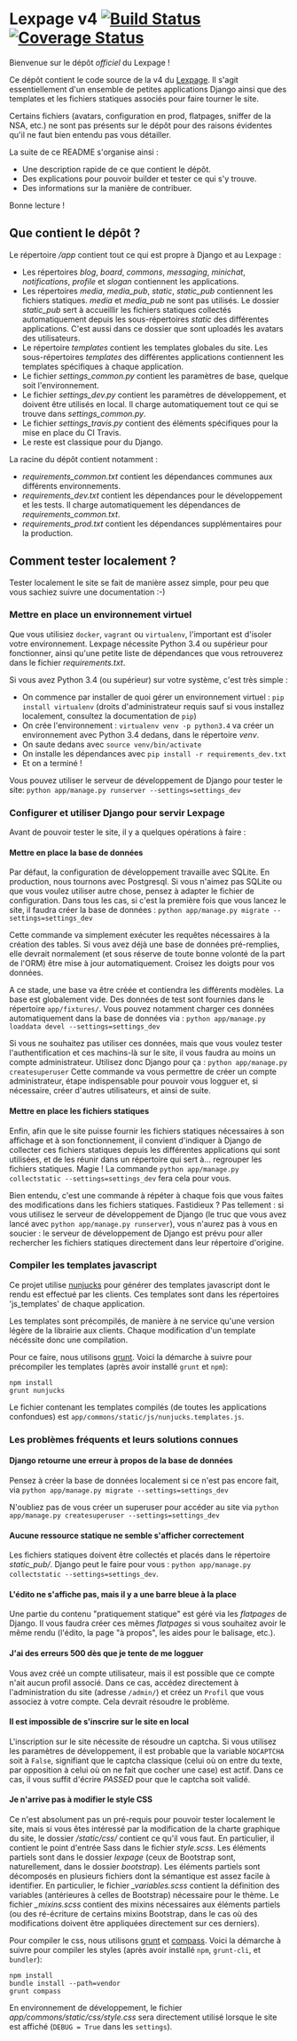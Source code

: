 # Lexpage v4 [![Build Status](https://travis-ci.org/AlexandreDecan/Lexpage.svg?branch=master)](https://travis-ci.org/AlexandreDecan/Lexpage)  [![Coverage Status](https://coveralls.io/repos/AlexandreDecan/Lexpage/badge.svg?branch=master&service=github)](https://coveralls.io/github/AlexandreDecan/Lexpage?branch=master)

Bienvenue sur le dépôt *officiel* du Lexpage ! 

Ce dépôt contient le code source de la v4 du [Lexpage](http://www.lexpage.net).
Il s'agit essentiellement d'un ensemble de petites applications Django ainsi que des templates et les fichiers statiques
associés pour faire tourner le site. 

Certains fichiers (avatars, configuration en prod, flatpages, sniffer de la NSA, etc.) ne sont pas présents sur
le dépôt pour des raisons évidentes qu'il ne faut bien entendu pas vous détailler.

La suite de ce README s'organise ainsi : 
 - Une description rapide de ce que contient le dépôt. 
 - Des explications pour pouvoir builder et tester ce qui s'y trouve.
 - Des informations sur la manière de contribuer.
 
Bonne lecture !


## Que contient le dépôt ?

Le répertoire */app* contient tout ce qui est propre à Django et au Lexpage : 
 - Les répertoires *blog*, *board*, *commons*, *messaging*, *minichat*, *notifications*, *profile* et *slogan*
   contiennent les applications.
 - Les répertoires *media*, *media_pub*, *static*, *static_pub* contiennent les fichiers statiques. *media* et
   *media_pub* ne sont pas utilisés. Le dossier *static_pub* sert à accueillir les fichiers statiques collectés
   automatiquement depuis les sous-répertoires *static* des différentes applications. C'est aussi dans ce dossier
   que sont uploadés les avatars des utilisateurs. 
 - Le répertoire *templates* contient les templates globales du site. Les sous-répertoires *templates* des différentes
   applications contiennent les templates spécifiques
   à chaque application.
 - Le fichier *settings_common.py* contient les paramètres de base, quelque soit l'environnement.
 - Le fichier *settings_dev.py* contient les paramètres de développement, et doivent être utilisés en local.
   Il charge automatiquement tout ce qui se trouve dans *settings_common.py*.
 - Le fichier *settings_travis.py* contient des éléments spécifiques pour la mise en place du CI Travis.
 - Le reste est classique pour du Django.
  
La racine du dépôt contient notamment :
 - *requirements_common.txt* contient les dépendances communes aux différents environnements.
 - *requirements_dev.txt* contient les dépendances pour le développement et les tests.
   Il charge automatiquement les dépendances de *requirements_common.txt*.
 - *requirements_prod.txt* contient les dépendances supplémentaires pour la production.
 
 
## Comment tester localement ?

Tester localement le site se fait de manière assez simple, pour peu que vous sachiez suivre une documentation :-)

### Mettre en place un environnement virtuel

Que vous utilisiez `docker`, `vagrant` ou `virtualenv`, l'important est d'isoler votre environnement.
Lexpage nécessite Python 3.4 ou supérieur pour fonctionner, ainsi qu'une petite liste de dépendances que
vous retrouverez dans le fichier *requirements.txt*.

Si vous avez Python 3.4 (ou supérieur) sur votre système, c'est très simple :
 - On commence par installer de quoi gérer un environnement virtuel : `pip install virtualenv` (droits d'administrateur
 requis sauf si vous installez localement, consultez la documentation de `pip`)
 - On crée l'environnement : `virtualenv venv -p python3.4` va créer un environnement avec Python 3.4 dedans,
   dans le répertoire *venv*.
 - On saute dedans avec `source venv/bin/activate`
 - On installe les dépendances avec `pip install -r requirements_dev.txt`
 - Et on a terminé !

Vous pouvez utiliser le serveur de développement de Django pour tester le site:
`python app/manage.py runserver --settings=settings_dev`

### Configurer et utiliser Django pour servir Lexpage

Avant de pouvoir tester le site, il y a quelques opérations à faire :

#### Mettre en place la base de données

Par défaut, la configuration de développement travaille avec SQLite. En production, nous tournons avec Postgresql.
Si vous n'aimez pas SQLite ou que vous voulez utiliser autre chose, pensez à adapter le fichier de configuration.
Dans tous les cas, si c'est la première fois que vous lancez le site, il faudra créer la base de données :
`python app/manage.py migrate --settings=settings_dev`

Cette commande va simplement exécuter les requêtes nécessaires à la création des tables.
Si vous avez déjà une base de données pré-remplies, elle devrait normalement (et sous réserve de toute bonne volonté
de la part de l'ORM) être mise à jour automatiquement. Croisez les doigts pour vos données.

A ce stade, une base va être créée et contiendra les différents modèles. La base est globalement vide.
Des données de test sont fournies dans le répertoire `app/fixtures/`.
Vous pouvez notamment charger ces données automatiquement dans la base de données via :
`python app/manage.py loaddata devel --settings=settings_dev`

Si vous ne souhaitez pas utiliser ces données, mais que vous voulez tester l'authentification et ces machins-là sur
le site, il vous faudra au moins un compte administrateur. Utilisez donc Django pour ça :
`python app/manage.py createsuperuser`
Cette commande va vous permettre de créer un compte administrateur, étape indispensable pour pouvoir vous logguer et,
si nécessaire, créer d'autres utilisateurs, et ainsi de suite.

#### Mettre en place les fichiers statiques

Enfin, afin que le site puisse fournir les fichiers statiques nécessaires à son affichage et à son fonctionnement,
il convient d'indiquer à Django de collecter ces fichiers statiques depuis les différentes applications qui sont
utilisées, et de les réunir dans un répertoire qui sert à... regrouper les fichiers statiques. Magie !
La commande `python app/manage.py collectstatic --settings=settings_dev` fera cela pour vous.

Bien entendu, c'est une commande à répéter à chaque fois que vous faites des modifications dans les fichiers statiques.
Fastidieux ? Pas tellement : si vous utilisez le serveur de développement de Django (le truc que vous avez lancé
avec `python app/manage.py runserver`), vous n'aurez pas à vous en soucier : le serveur de développement de Django
est prévu pour aller rechercher les fichiers statiques directement dans leur répertoire d'origine.

### Compiler les templates javascript

Ce projet utilise [nunjucks](https://mozilla.github.io/nunjucks/) pour générer
des templates javascript dont le rendu est effectué par les clients. Ces
templates sont dans les répertoires 'js_templates' de chaque application.

Les templates sont précompilés, de manière à ne service qu'une version légère de
la librairie aux clients. Chaque modification d'un template nécéssite donc une
compilation.

Pour ce faire, nous utilisons [grunt](http://gruntjs.com/). Voici la démarche à
suivre pour précompiler les templates (après avoir installé `grunt` et `npm`):

```
npm install
grunt nunjucks
```

Le fichier contenant les templates compilés (de toutes les applications
confondues) est `app/commons/static/js/nunjucks.templates.js`.

### Les problèmes fréquents et leurs solutions connues

#### Django retourne une erreur à propos de la base de données

Pensez à créer la base de données localement si ce n'est pas encore fait,
via `python app/manage.py migrate --settings=settings_dev`

N'oubliez pas de vous créer un superuser pour accéder au site via `python app/manage.py createsuperuser --settings=settings_dev`


#### Aucune ressource statique ne semble s'afficher correctement

Les fichiers statiques doivent être collectés et placés dans le répertoire *static_pub/*.
Django peut le faire pour vous : `python app/manage.py collectstatic --settings=settings_dev`.


#### L'édito ne s'affiche pas, mais il y a une barre bleue à la place

Une partie du contenu "pratiquement statique" est géré via les *flatpages* de Django.
Il vous faudra créer ces mêmes *flatpages* si vous souhaitez avoir le même rendu (l'édito, la
page "à propos", les aides pour le balisage, etc.).


#### J'ai des erreurs 500 dès que je tente de me logguer

Vous avez créé un compte utilisateur, mais il est possible que ce compte n'ait aucun profil
associé. Dans ce cas, accédez directement à l'administration du site (adresse `/admin/`) et créez
un `Profil` que vous associez à votre compte. Cela devrait résoudre le problème.

#### Il est impossible de s'inscrire sur le site en local

L'inscription sur le site nécessite de résoudre un captcha.
Si vous utilisez les paramètres de développement, il est probable que la variable `NOCAPTCHA`
soit à `False`, signifiant que le captcha classique (celui où on entre du texte, par opposition à
celui où on ne fait que cocher une case) est actif.
Dans ce cas, il vous suffit d'écrire *PASSED* pour que le captcha soit validé.

#### Je n'arrive pas à modifier le style CSS

Ce n'est absolument pas un pré-requis pour pouvoir tester localement le site, mais si vous êtes intéressé
par la modification de la charte graphique du site, le dossier */static/css/* contient ce qu'il vous faut.
En particulier, il contient le point d'entrée Sass dans le fichier *style.scss*.
Les éléments partiels sont dans le dossier *lexpage* (ceux de Bootstrap sont, naturellement, dans le dossier *bootstrap*).
Les éléments partiels sont décomposés en plusieurs fichiers dont la sémantique est assez facile à identifier.
En particulier, le fichier *_variables.scss* contient la définition des variables (antérieures à celles de Bootstrap)
nécessaire pour le thème. Le fichier *_mixins.scss* contient des mixins nécessaires aux éléments partiels
(ou des ré-écriture de certains mixins Bootstrap, dans le cas où des modifications doivent être appliquées
directement sur ces derniers).

Pour compiler le css, nous utilisons [grunt](http://gruntjs.com/) et
[compass](http://compass-style.org/). Voici la démarche à suivre pour compiler les
styles (après avoir installé `npm`, `grunt-cli`, et `bundler`):

```
npm install
bundle install --path=vendor
grunt compass
```

En environnement de développement, le fichier *app/commons/static/css/style.css* sera directement utilisé lorsque le
site est affiché (`DEBUG = True` dans les `settings`).
